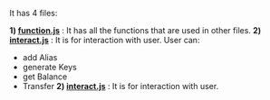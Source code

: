 It has 4 files: 

  **1) [function.js](https://github.com/Shubhankar-Gambhir/IITKBucks/blob/master/Server/function.js)** : It has all the functions that are used in other files.
  **2) [interact.js](https://github.com/Shubhankar-Gambhir/IITKBucks/blob/master/Server/interact.js)** : It is for interaction with user.
   User can:
   * add Alias
   * generate Keys
   * get Balance
   * Transfer
   **2) [interact.js](https://github.com/Shubhankar-Gambhir/IITKBucks/blob/master/Server/interact.js)** : It is for interaction with user.
   
   
